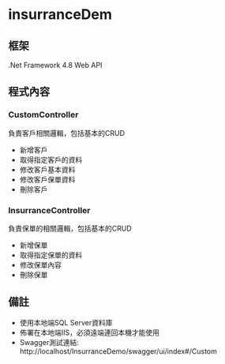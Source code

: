# insurranceDem

## 框架
.Net Framework 4.8 Web API

## 程式內容

### CustomController
負責客戶相關邏輯，包括基本的CRUD
- 新增客戶
- 取得指定客戶的資料
- 修改客戶基本資料
- 修改客戶保單資料
- 刪除客戶 

### InsurranceController
負責保單的相關邏輯，包括基本的CRUD
- 新增保單
- 取得指定保單的資料
- 修改保單內容
- 刪除保單

## 備註
- 使用本地端SQL Server資料庫
- 佈署在本地端IIS，必須遠端連回本機才能使用
- Swagger測試連結: http://localhost/InsurranceDemo/swagger/ui/index#/Custom
